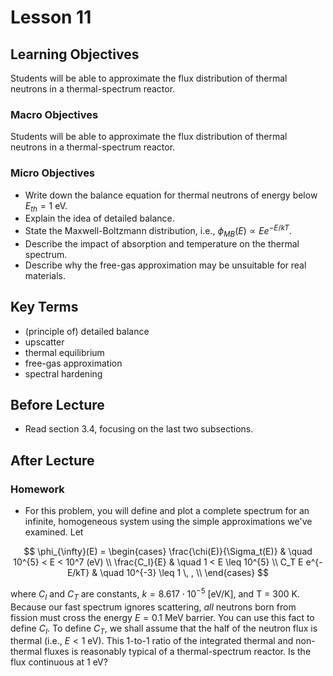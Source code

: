 # Lesson 11

## Learning Objectives

Students will be able to approximate the flux distribution of thermal neutrons in a thermal-spectrum reactor.

### Macro Objectives

Students will be able to approximate the flux distribution of thermal neutrons in a thermal-spectrum reactor.


### Micro Objectives

 - Write down the balance equation for thermal neutrons of energy below $E_{th} = 1$ eV.
 - Explain the idea of detailed balance.
 - State the Maxwell-Boltzmann distribution, i.e., $\phi_{MB}(E) \propto E e^{-E/kT}$.
 - Describe the impact of absorption and temperature on the thermal spectrum.
 - Describe why the free-gas approximation may be unsuitable for real materials.

## Key Terms

 - (principle of) detailed balance
 - upscatter
 - thermal equilibrium
 - free-gas approximation
 - spectral hardening
 

## Before Lecture

  - Read section 3.4, focusing on the last two subsections.

## After Lecture

### Homework

 - For this problem, you will define and plot a complete spectrum for an infinite, homogeneous system 
 using the simple approximations we've examined.  Let 
 
$$
\phi_{\infty}(E) =
  \begin{cases}
    \frac{\chi(E)}{\Sigma_t(E)}      & \quad  10^{5} < E < 10^7 (eV) \\
    \frac{C_I}{E}                   & \quad  1 < E  \leq 10^{5} \\
    C_T E e^{-E/kT}                 & \quad  10^{-3} \leq 1 \, , \\
  \end{cases}
$$

where $C_I$ and $C_T$ are constants,  $k = 8.617 \cdot 10^{-5}$ [eV/K], and T = 300 K.
Because our fast spectrum ignores scattering, *all* neutrons born 
from fission must cross the energy $E=0.1$ MeV barrier.  You can use this fact to define $C_I$.
To define $C_T$, we shall assume that the half of the neutron flux is thermal (i.e., $E < 1$ eV).
This 1-to-1 ratio of the integrated thermal and non-thermal fluxes is reasonably 
typical of a thermal-spectrum reactor.  Is the flux continuous at 1 eV?


